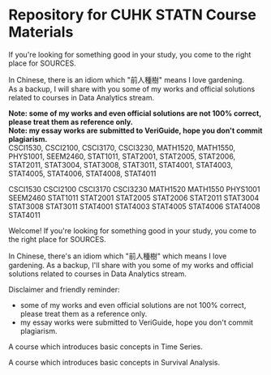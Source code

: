 # Repository for CUHK STATN Course Materials

If you're looking for something good in your study, you come to the right place for SOURCES.  

In Chinese, there is an idiom which "前人種樹" means I love gardening.  
As a backup, I will share with you some of my works and official solutions related to courses in Data Analytics stream.  

**Note: some of my works and even official solutions are not 100% correct, please treat them as reference only.**  
**Note: my essay works are submitted to VeriGuide, hope you don't commit plagiarism.**  
CSCI1530, CSCI2100, CSCI3170, CSCI3230, MATH1520, MATH1550, PHYS1001, SEEM2460, STAT1011, STAT2001, STAT2005, STAT2006, STAT2011, STAT3004, STAT3008, STAT3011, STAT4001, STAT4003, STAT4005, STAT4006, STAT4008, STAT4011

CSCI1530
CSCI2100
CSCI3170
CSCI3230
MATH1520
MATH1550
PHYS1001
SEEM2460
STAT1011
STAT2001
STAT2005
STAT2006
STAT2011
STAT3004
STAT3008
STAT3011
STAT4001
STAT4003
STAT4005
STAT4006
STAT4008
STAT4011


Welcome! If you're looking for something good in your study, you come to the right place for SOURCES.

In Chinese, there's an idiom which "前人種樹" which means I love gardening.
As a backup, I'll share with you some of my works and official solutions related to courses in Data Analytics stream.

Disclaimer and friendly reminder:
* some of my works and even official solutions are not 100% correct, please treat them as a reference only.
* my essay works were submitted to VeriGuide, hope you don't commit plagiarism.



A course which introduces basic concepts in Time Series.

A course which introduces basic concepts in Survival Analysis.





